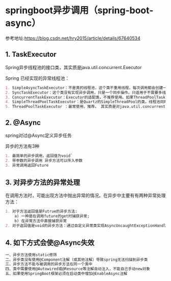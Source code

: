 # springboot异步调用（spring-boot-async）
参考地址:https://blog.csdn.net/hry2015/article/details/67640534

## 1. TaskExecutor
Spring异步线程池的接口类，其实质是java.util.concurrent.Executor

Spring 已经实现的异常线程池：
```markdown
1. SimpleAsyncTaskExecutor：不是真的线程池，这个类不重用线程，每次调用都会创建一个新的线程。
2. SyncTaskExecutor：这个类没有实现异步调用，只是一个同步操作。只适用于不需要多线程的地方
3. ConcurrentTaskExecutor：Executor的适配类，不推荐使用。如果ThreadPoolTaskExecutor不满足要求时，才用考虑使用这个类
4. SimpleThreadPoolTaskExecutor：是Quartz的SimpleThreadPool的类。线程池同时被quartz和非quartz使用，才需要使用此类
5. ThreadPoolTaskExecutor ：最常使用，推荐。 其实质是对java.util.concurrent.ThreadPoolExecutor的包装
```

## 2. @Async
spring对过@Async定义异步任务

异步的方法有3种

```markdown
1. 最简单的异步调用，返回值为void`
2. 带参数的异步调用 异步方法可以传入参数
3. 异常调用返回Future
```

## 3. 对异步方法的异常处理
在调用方法时，可能出现方法中抛出异常的情况。在异步中主要有有两种异常处理方法：
```markdown
1. 对于方法返回值是Futrue的异步方法: 
    a) 一种是在调用future的get时捕获异常; 
    b) 在异常方法中直接捕获异常
2. 对于返回值是void的异步方法：通过自定义异常类实现AsyncUncaughtExceptionHandler处理异常

```
## 4. 如下方式会使@Async失效
```markdown
一、异步方法使用static修饰
二、异步类没有使用@Component注解（或其他注解）导致spring无法扫描到异步类
三、异步方法不能与被调用的异步方法在同一个类中
四、类中需要使用@Autowired或@Resource等注解自动注入，不能自己手动new对象
五、如果使用SpringBoot框架必须在启动类中增加@EnableAsync注解
```
    
    